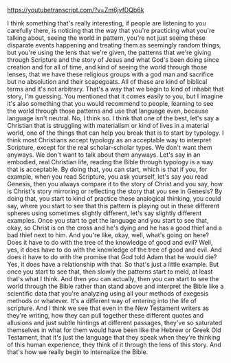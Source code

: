 https://youtubetranscript.com/?v=Zm6jvfDQb6k

 I think something that's really interesting, if people are listening to you carefully there, is noticing that the way that you're practicing what you're talking about, seeing the world in pattern, you're not just seeing these disparate events happening and treating them as seemingly random things, but you're using the lens that we're given, the patterns that we're giving through Scripture and the story of Jesus and what God's been doing since creation and for all of time, and kind of seeing the world through those lenses, that we have these religious groups with a god man and sacrifice but no absolution and their scapegoats. All of these are kind of biblical terms and it's not arbitrary. That's a way that we begin to kind of inhabit that story, I'm guessing. You mentioned that it comes easily to you, but I imagine it's also something that you would recommend to people, learning to see the world through those patterns and use that language even, because language isn't neutral. No, I think so. I think that one of the best, let's say a Christian that is struggling with materialism or kind of lives in a material world, one of the things that can help you break that is to start by typology. I think most Christians accept typology as an acceptable way to interpret Scripture, except for the real scholar-scholar types. We don't want them anyways. We don't want to talk about them anyways. Let's say in an embodied, real Christian life, reading the Bible through typology is a way that is acceptable. By doing that, you can start, which is that if you, for example, when you read Scripture, you ask yourself, let's say you read Genesis, then you always compare it to the story of Christ and you say, how is Christ's story mirroring or reflecting the story that you see in Genesis? By doing that, you start to kind of practice these analogical thinking, you could say, where you start to see that this pattern is playing out in these different spheres using sometimes slightly different, let's say slightly different examples. Once you start to get the language and you start to see that, okay, so Christ is on the cross and he's dying and he has a good thief and a bad thief next to him. And you're like, okay, well, what's going on here? Does it have to do with the tree of the knowledge of good and evil? Well, yes, it does have to do with the knowledge of the tree of good and evil. And does it have to do with the promise that God told Adam that he would die? Yes, it does have a relationship with that. So that's just a little example. But once you start to see that, then slowly the patterns start to meld, at least that's what I think. And then you can actually, then you can start to see the world through the Bible rather than stand above and interpret the Bible like a scientific data that you're analyzing using all your methods of exegesis methods or whatever. It's a different way of entering into the life of scripture. And I think we see that even in the New Testament writers as they're writing, how they can pull together these different quotes and allusions and just subtle hintings at different passages, they've so saturated themselves in what for them would have been like the Hebrew or Greek Old Testament, that it's just the language that they speak when they're thinking of this human experience, they think of it through the lens of this story. And that's how we really begin to internalize the Bible.